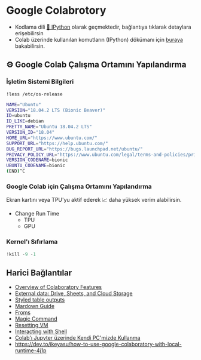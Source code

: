 # Google Colabrotory <!-- omit in toc -->

- Kodlama dili [🐍 IPython](../Programlama%20Notlar%C4%B1%5CIPython) olarak geçmektedir, bağlantıya tıklarak detaylara erişebilirsin
- Colab üzerinde kullanılan komutların (IPython) dökümanı için [buraya](https://ipython.readthedocs.io/en/stable/index.html) bakabilirsin.

## ⚙ Google Colab Çalışma Ortamını Yapılandırma

### İşletim Sistemi Bilgileri

```ipynb
!less /etc/os-release
```

```sh
NAME="Ubuntu"
VERSION="18.04.2 LTS (Bionic Beaver)"
ID=ubuntu
ID_LIKE=debian
PRETTY_NAME="Ubuntu 18.04.2 LTS"
VERSION_ID="18.04"
HOME_URL="https://www.ubuntu.com/"
SUPPORT_URL="https://help.ubuntu.com/"
BUG_REPORT_URL="https://bugs.launchpad.net/ubuntu/"
PRIVACY_POLICY_URL="https://www.ubuntu.com/legal/terms-and-policies/privacy-policy"
VERSION_CODENAME=bionic
UBUNTU_CODENAME=bionic
(END)^C
```

### Google Colab için Çalışma Ortamını Yapılandırma

Ekran kartını veya TPU'yu aktif ederek 📈 daha yüksek verim alabilirsin.

- Change Run Time
  - TPU
  - GPU

### Kernel'ı Sıfırlama

```py
!kill -9 -1
```


## Harici Bağlantılar

- [Overview of Colaboratory Features](https://colab.research.google.com/notebooks/basic_features_overview.ipynb)
- [External data: Drive, Sheets, and Cloud Storage](https://colab.research.google.com/notebooks/io.ipynb)
- [Styled table outputs](https://colab.research.google.com/drive/1oXkzlM0lPbDC8saNRUnkGOjpKCTiDHvM)
- [Mardown Guide](https://colab.research.google.com/notebooks/markdown_guide.ipynb)
- [Froms](https://colab.research.google.com/notebooks/forms.ipynb)
- [Magic Command](https://ipython.readthedocs.io/en/stable/interactive/magics.html)
- [Resetting VM](https://stackoverflow.com/questions/49001921/how-to-restart-virtual-machine)
- [Interacting with Shell](http://mmcdan.github.io/posts/interacting-with-the-shell-via-jupyter-notebook/)
- [Colab'ı Jupyter üzerinde Kendi PC'mizde Kullanma](https://research.google.com/colaboratory/local-runtimes.html)
- <https://dev.to/ikeyasu/how-to-use-google-colaboratory-with-local-runtime-4j1p>
